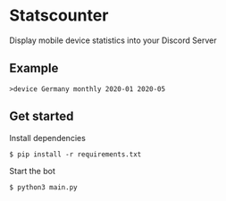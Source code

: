 # Statscounter
Display mobile device statistics into your Discord Server

## Example
```
>device Germany monthly 2020-01 2020-05
```

## Get started
Install dependencies
```
$ pip install -r requirements.txt
```
Start the bot
```
$ python3 main.py
```